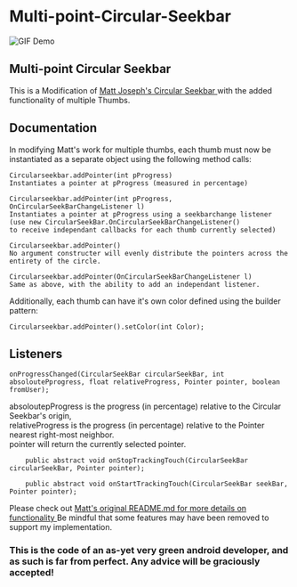 # Multi-point-Circular-Seekbar

![GIF Demo](https://zippy.gfycat.com/GivingAncientBellfrog.gif)

<h2>Multi-point Circular Seekbar</h2>

This is a Modification of <a href = "https://github.com/devadvance/circularseekbar"> Matt Joseph's Circular Seekbar </a>
with the added functionality of multiple Thumbs.

<h2> Documentation </h2>
In modifying Matt's work for multiple thumbs, each thumb must now be instantiated as a separate object using the following method calls:

    Circularseekbar.addPointer(int pProgress)
    Instantiates a pointer at pProgress (measured in percentage)

    Circularseekbar.addPointer(int pProgress, OnCircularSeekBarChangeListener l)
    Instantiates a pointer at pProgress using a seekbarchange listener (use new CircularSeekBar.OnCircularSeekBarChangeListener()
    to receive independant callbacks for each thumb currently selected)

    Circularseekbar.addPointer()
    No argument constructer will evenly distribute the pointers across the entirety of the circle.
    
    Circularseekbar.addPointer(OnCircularSeekBarChangeListener l)
    Same as above, with the ability to add an independant listener.

Additionally, each thumb can have it's own color defined using the builder pattern:

    Circularseekbar.addPointer().setColor(int Color);
    
<h2> Listeners </h2>

    onProgressChanged(CircularSeekBar circularSeekBar, int absoloutePprogress, float relativeProgress, Pointer pointer, boolean fromUser);

absoloutepProgress is the progress (in percentage) relative to the Circular Seekbar's origin,<br>
relativeProgress is the progress (in percentage) relative to the Pointer nearest right-most neighbor.<br>
pointer will return the currently selected pointer.<br>

		public abstract void onStopTrackingTouch(CircularSeekBar circularSeekBar, Pointer pointer);

		public abstract void onStartTrackingTouch(CircularSeekBar seekBar, Pointer pointer);
		
Please check out <a href = "https://github.com/devadvance/circularseekbar/blob/master/README.md"> Matt's original README.md for more details on functionality </a> Be mindful that some features may have been removed to support my implementation.

<h3>This is the code of an as-yet very green android developer, and as such is far from perfect. Any advice will be graciously accepted!</h3>


